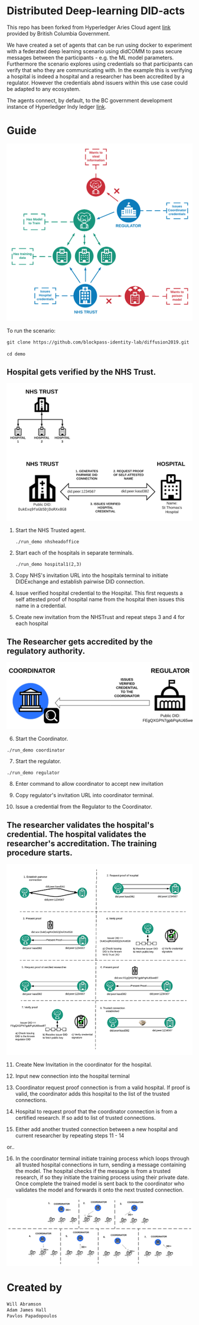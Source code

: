 # Distributed Deep-learning DID-acts

This repo has been forked from Hyperledger Aries Cloud agent [link](https://github.com/hyperledger/aries-cloudagent-python) provided by British Columbia Government.

We have created a set of agents that can be run using docker to experiment with a federated deep learning scenario using didCOMM to pass secure messages between the participants - e.g. the ML model parameters. Furthermore the scenario explores using credentials so that participants can verify that who they are communicating with. In the example this is verifying a hospital is indeed a hospital and a researcher has been accredited by a regulator. However the credentials abnd issuers within this use case could be adapted to any ecosystem.

The agents connect, by default, to the BC government development instance of Hyperledger Indy ledger [link](http://dev.bcovrin.vonx.io).



# Guide

![Full Aries Scenario](./figures/initialidea.png)

To run the scenario:

```
git clone https://github.com/blockpass-identity-lab/diffusion2019.git

cd demo
```

## Hospital gets verified by the NHS Trust.

![Trust Issues to Hospital](./figures/Trust_to_Hospital.png)

1. Start the NHS Trusted agent.
    ```
    ./run_demo nhsheadoffice
    ```
2) Start each of the hospitals in separate terminals.
    ```
    ./run_demo hospital1(2,3)
    ```
3) Copy NHS's invitation URL into the hospitals terminal to initiate DIDExchange and establish pairwise DID connection.

4) Issue verified hospital credential to the Hospital. This first requests a self attested proof of hospital name from the hospital then issues this name in a credential.

5) Create new invitation from the NHSTrust and repeat steps 3 and 4 for each hospital

## The Researcher gets accredited by the regulatory authority.

![Researcher accreditation](./figures/regulator_to_coordinator.png)

6) Start the Coordinator.
```
./run_demo coordinator
```

7) Start the regulator.

```
./run_demo regulator
```

8) Enter command to allow coordinator to accept new invitation

9) Copy regulator's invitation URL into coordinator terminal.

10) Issue a credential from the Regulator to the Coordinator.


## The researcher validates the hospital's credential. The hospital validates the researcher's accreditation. The training procedure starts.

![Researcher and hospital verify respective credentials](./figures/trusted_connection.png)

11) Create New Invitation in the coordinator for the hospital.

12) Input new connection into the hospital terminal 

13) Coordinator request proof connection is from a valid hospital. If proof is valid, the coordinator adds this hospital to the list of the trusted connections.

14) Hospital to request proof that the coordinator connection is from a certified research. If so add to list of trusted connections.

15) Either add another trusted connection between a new hospital and current researcher by repeating steps 11 - 14
 
or..

16) In the coordinator terminal initiate training process which loops through all trusted hospital connections in turn, sending a message containing the model. The hospital checks if the message is from a trusted research, if so they initiate the training process using their private date. Once complete the trained model is sent back to the coordinator who validates the model and forwards it onto the next trusted connection.
 

![Researcher coordinates federated learning](./figures/federated_learning.png)



# Created by

    Will Abramson
    Adam James Hall
    Pavlos Papadopoulos
